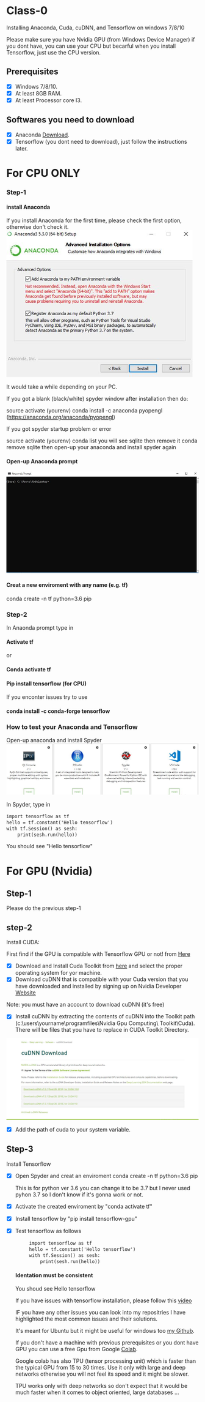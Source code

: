 # Class-0
Installing Anaconda, Cuda, cuDNN, and Tensorflow on windows 7/8/10

Please make sure you have Nvidia GPU (from Windows Device Manager) if you dont have, you can use your CPU but becarful when you install Tensorflow, just use the CPU version.

## Prerequisites
- [x] Windows 7/8/10.
- [x] At least 8GB RAM.
- [x] At least Processor core I3.

## Softwares you need to download

- [x] Anaconda [Download](https://www.anaconda.com/download/#windows).
- [x] Tensorflow (you dont need to download), just follow the instructions later.

# For CPU ONLY

### Step-1 
#### install Anaconda
If you install Anaconda for the first time, please check the first option, otherwise don't check it.
![Anaconda](./pics/Capture1.JPG)

It would take a while depending on your PC.

If you got a blank (black/white) spyder window after installation then do:

source activate (yourenv) conda install -c anaconda pyopengl (https://anaconda.org/anaconda/pyopengl)

If you got spyder startup problem or error

source activate (yourenv)
conda list
you will see  sqlite
then remove it 
conda remove sqlite 
then open-up your anaconda and install spyder again   
#### Open-up Anaconda prompt
![Anaconda](./pics/Capture2.JPG)
#### Creat a new enviroment with any name (e.g. tf)
conda create -n tf python=3.6 pip
### Step-2
In Anaonda prompt type in

#### Activate tf 
or
#### Conda activate tf

#### Pip install tensorflow (for CPU)
If you enconter issues try to use 
#### conda install -c conda-forge tensorflow 

### How to test your Anaconda and Tensorflow
Open-up anaconda and install Spyder
![Spyder](./pics/Capture3.JPG)

In Spyder, type in 

    import tensorflow as tf
    hello = tf.constant('Hello tensorflow')
    with tf.Session() as sesh:
        print(sesh.run(hello)) 
    
You should see "Hello tensorflow"

# For GPU (Nvidia)

## Step-1
Please do the previous step-1

## step-2
Install CUDA:

First find if the GPU is compatible with Tensorflow GPU or not! from [Here](https://developer.nvidia.com/cuda-gpus)
- [x] Download and Install Cuda Toolkit from [here](https://developer.nvidia.com/cuda-downloads) and select the proper operating system for yor machine.
- [x] Download cuDNN that is compatible with your Cuda version that you have downloaded and installed by signing up on Nvidia Developer [Website](https://developer.nvidia.com/cudnn)

Note: you must have an account to download cuDNN (it's free)
- [x] Install cuDNN by extracting the contents of cuDNN into the Toolkit path (c:\users\yourname\programfiles\Nvidia Gpu Computing\ Toolkit\Cuda). There will be files that you have to replace in CUDA Toolkit Directory.

![cuDNN](./pics/Capture4.JPG)

- [x] Add the path of cuda to your system variable.

## Step-3
Install Tensorflow

- [x] Open Spyder and creat an enviroment conda create -n tf python=3.6 pip

  This is for python ver 3.6 you can change it to be 3.7 but I never used pyhon 3.7 so I don't know if it's gonna work or not.
  
 - [x] Activate the created enviroment by "conda activate tf"
 - [x] Install tensorflow by "pip install tensorflow-gpu"
 - [x] Test tensorflow as follows 
 
            import tensorflow as tf
            hello = tf.constant('Hello tensorflow')
            with tf.Session() as sesh:
                print(sesh.run(hello))
   
   #### Identation must be consistent
   You shoud see Hello tensorflow
   
   If you have issues with tensorflow installation, please follow this [video](https://www.youtube.com/watch?v=uIm3DMprk7M&t=12s)
   
   IF you have any other issues you can look into my repositries I have highlighted the most common issues and their solutions.
   
   It's meant for Ubuntu but it might be useful for windows too [my Github](https://github.com/Abdelpakey?tab=repositories).
   
   If you don't have a machine with previous prerequisites or you dont have GPU you can use a free Gpu from Google [Colab](https://colab.research.google.com).
   
   Google colab has also TPU (tensor processing unit) which is faster than the typical GPU from 15 to 30 times. Use it only with large and deep networks otherwise you will not feel its speed and it might be slower.
   
   TPU works only with deep networks so don't expect that it would be much faster when it comes to object oriented, large databases ...
   
   







